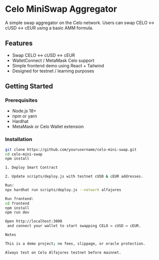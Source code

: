 # Celo MiniSwap Aggregator

A simple swap aggregator on the Celo network. Users can swap CELO ↔ cUSD ↔ cEUR using a basic AMM formula.

## Features

- Swap CELO ↔ cUSD ↔ cEUR
- WalletConnect / MetaMask Celo support
- Simple frontend demo using React + Tailwind
- Designed for testnet / learning purposes

## Getting Started

### Prerequisites

- Node.js 18+
- npm or yarn
- Hardhat
- MetaMask or Celo Wallet extension

### Installation

```bash
git clone https://github.com/yourusername/celo-mini-swap.git
cd celo-mini-swap
npm install

1. Deploy Smart Contract

2. Update scripts/deploy.js with testnet cUSD & cEUR addresses.

Run:
npx hardhat run scripts/deploy.js --network alfajores

Run frontend:
cd frontend
npm install
npm run dev

Open http://localhost:3000
 and connect your wallet to start swapping CELO ↔ cUSD ↔ cEUR.

Notes

This is a demo project; no fees, slippage, or oracle protection.

Always test on Celo Alfajores testnet before mainnet.
